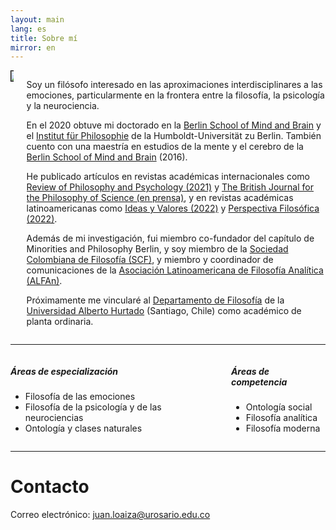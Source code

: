 ```yaml
---
layout: main
lang: es
title: Sobre mí
mirror: en
---
```


<div class="columns">

  <div class="column is-one-fifth">
  <img style="border: 1px solid black" src="{{ site.baseurl }}/img/academic_loaiza.png" />
  </div>


  <div class="column" markdown="1">
    
Soy un filósofo interesado en las aproximaciones interdisciplinares a las emociones, particularmente en la       frontera entre la filosofía, la psicología y la neurociencia.

En el 2020 obtuve mi doctorado en la [Berlin School of Mind and Brain](http://www.mind-and-brain.de/home/) y el [Institut für Philosophie](https://www.philosophie.hu-berlin.de/) de la Humboldt-Universität zu Berlin. También cuento con una maestría en estudios de la mente y el cerebro de la [Berlin School of Mind and Brain](http://www.mind-and-brain.de/home/) (2016).

He publicado artículos en revistas académicas internacionales como [Review of Philosophy and Psychology (2021)](https://link.springer.com/article/10.1007%2Fs13164-020-00492-8) y [The British Journal for the Philosophy of Science (en prensa)](https://www.journals.uchicago.edu/doi/abs/10.1086/715207), y en revistas académicas latinoamericanas como [Ideas y Valores (2022)](https://revistas.unal.edu.co/index.php/idval/article/view/103859) y [Perspectiva Filosófica (2022)](https://periodicos.ufpe.br/revistas/perspectivafilosofica/article/view/256754/42986).

Además de mi investigación, fui miembro co-fundador del capítulo de Minorities and Philosophy Berlin, y soy miembro de la [Sociedad Colombiana de Filosofía (SCF)](https://www.socolfil.org/), y miembro y coordinador de comunicaciones de la [Asociación Latinoamericana de Filosofía Analítica (ALFAn)](http://alfa-n.org/es/).

Próximamente me vincularé al [Departamento de Filosofía](https://filosofiahumanidades.uahurtado.cl/departamentos/filosofia/) de la [Universidad Alberto Hurtado](https://www.uahurtado.cl/) (Santiago, Chile) como académico de planta ordinaria.

  </div>
  
</div>

<hr>

<div class="columns">
  <div class="column">
    <h5>Áreas de especialización</h5>
    <ul>
      <li>Filosofía de las emociones</li>
      <li>Filosofía de la psicología y de las neurociencias</li>
      <li>Ontología y clases naturales</li>
    </ul>
  </div>
  <div class="column">
    <h5>Áreas de competencia</h5>
    <ul>
      <li>Ontología social</li>
      <li>Filosofía analítica</li>
      <li>Filosofía moderna</li>
    </ul>
  </div>
</div>

<hr>

# Contacto

Correo electrónico: [juan.loaiza@urosario.edu.co](mailto:juan.loaiza@urosario.edu.co)
